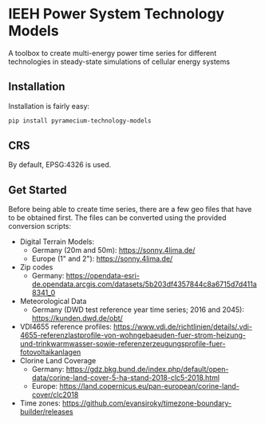 # IEEH Power System Technology Models

A toolbox to create multi-energy power time series for different technologies in steady-state simulations of cellular energy systems

## Installation

Installation is fairly easy:
```sh
pip install pyramecium-technology-models
```

## CRS

By default, EPSG:4326 is used.

## Get Started

Before being able to create time series, there are a few geo files that have to be obtained first. The files can be converted using the provided conversion scripts:

- Digital Terrain Models:
  -  Germany (20m and 50m): https://sonny.4lima.de/
  -  Europe (1" and 2"): https://sonny.4lima.de/
- Zip codes
  - Germany: https://opendata-esri-de.opendata.arcgis.com/datasets/5b203df4357844c8a6715d7d411a8341_0
- Meteorological Data
  - Germany (DWD test reference year time series; 2016 and 2045): https://kunden.dwd.de/obt/
- VDI4655 reference profiles: https://www.vdi.de/richtlinien/details/.vdi-4655-referenzlastprofile-von-wohngebaeuden-fuer-strom-heizung-und-trinkwarmwasser-sowie-referenzerzeugungsprofile-fuer-fotovoltaikanlagen
- Clorine Land Coverage
  - Germany: https://gdz.bkg.bund.de/index.php/default/open-data/corine-land-cover-5-ha-stand-2018-clc5-2018.html
  - Europe: https://land.copernicus.eu/pan-european/corine-land-cover/clc2018
- Time zones: https://github.com/evansiroky/timezone-boundary-builder/releases